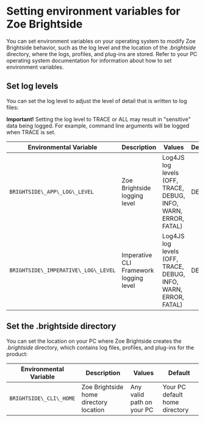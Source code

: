 # Setting environment variables for Zoe Brightside
You can set environment variables on your operating system to modify Zoe Brightside behavior, such as the log level and the location of the *.brightside* directory, where the logs, profiles, and plug-ins are stored. Refer to your PC operating system documentation for information about how to set environment variables.

## Set log levels

You can set the log level to adjust the level of detail that is written to log files:

**Important\!** Setting the log level to TRACE or ALL may result in "sensitive" data being logged. For example, command line arguments will be logged when TRACE is set.

| Environmental Variable | Description | Values | Default |
| ---------------------- | ----------- |------- | ------- |
| `BRIGHTSIDE\_APP\_LOG\_LEVEL`        | Zoe Brightside logging level            | Log4JS log levels (OFF, TRACE, DEBUG, INFO, WARN, ERROR, FATAL) | DEBUG   |
| `BRIGHTSIDE\_IMPERATIVE\_LOG\_LEVEL` | Imperative CLI Framework logging level | Log4JS log levels (OFF, TRACE, DEBUG, INFO, WARN, ERROR, FATAL) | DEBUG   |

## Set the .brightside directory
You can set the location on your PC where Zoe Brightside creates the *.brightside* directory, which contains log files, profiles, and plug-ins for the product:

| Environmental Variable | Description | Values | Default |
| ---------------------- | ----------- | ------ | ------- |
| `BRIGHTSIDE\_CLI\_HOME`  | Zoe Brightside home directory location | Any valid path on your PC | Your PC default home directory |
